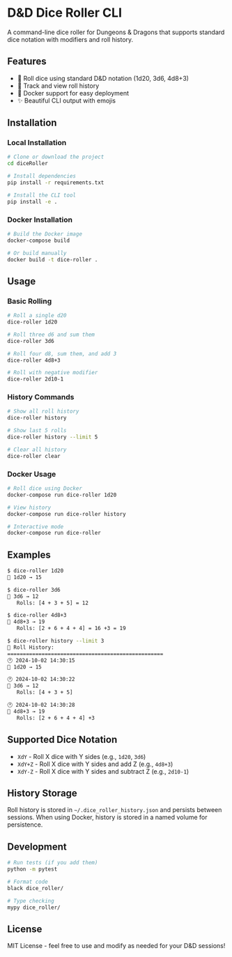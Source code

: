 # D&D Dice Roller CLI

A command-line dice roller for Dungeons & Dragons that supports standard dice notation with modifiers and roll history.

## Features

- 🎲 Roll dice using standard D&D notation (1d20, 3d6, 4d8+3)
- 📜 Track and view roll history
- 🐳 Docker support for easy deployment
- ✨ Beautiful CLI output with emojis

## Installation

### Local Installation

```bash
# Clone or download the project
cd diceRoller

# Install dependencies
pip install -r requirements.txt

# Install the CLI tool
pip install -e .
```

### Docker Installation

```bash
# Build the Docker image
docker-compose build

# Or build manually
docker build -t dice-roller .
```

## Usage

### Basic Rolling

```bash
# Roll a single d20
dice-roller 1d20

# Roll three d6 and sum them
dice-roller 3d6

# Roll four d8, sum them, and add 3
dice-roller 4d8+3

# Roll with negative modifier
dice-roller 2d10-1
```

### History Commands

```bash
# Show all roll history
dice-roller history

# Show last 5 rolls
dice-roller history --limit 5

# Clear all history
dice-roller clear
```

### Docker Usage

```bash
# Roll dice using Docker
docker-compose run dice-roller 1d20

# View history
docker-compose run dice-roller history

# Interactive mode
docker-compose run dice-roller
```

## Examples

```bash
$ dice-roller 1d20
🎲 1d20 → 15

$ dice-roller 3d6
🎲 3d6 → 12
   Rolls: [4 + 3 + 5] = 12

$ dice-roller 4d8+3
🎲 4d8+3 → 19
   Rolls: [2 + 6 + 4 + 4] = 16 +3 = 19

$ dice-roller history --limit 3
📜 Roll History:
==================================================
🕐 2024-10-02 14:30:15
🎲 1d20 → 15

🕐 2024-10-02 14:30:22
🎲 3d6 → 12
   Rolls: [4 + 3 + 5]

🕐 2024-10-02 14:30:28
🎲 4d8+3 → 19
   Rolls: [2 + 6 + 4 + 4] +3
```

## Supported Dice Notation

- `XdY` - Roll X dice with Y sides (e.g., `1d20`, `3d6`)
- `XdY+Z` - Roll X dice with Y sides and add Z (e.g., `4d8+3`)
- `XdY-Z` - Roll X dice with Y sides and subtract Z (e.g., `2d10-1`)

## History Storage

Roll history is stored in `~/.dice_roller_history.json` and persists between sessions. When using Docker, history is stored in a named volume for persistence.

## Development

```bash
# Run tests (if you add them)
python -m pytest

# Format code
black dice_roller/

# Type checking
mypy dice_roller/
```

## License

MIT License - feel free to use and modify as needed for your D&D sessions!
